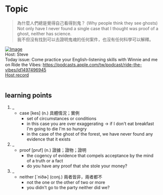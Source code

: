 # Topic

> 為什麼人們總是覺得自己看得到鬼？ (Why people think they see ghosts) <br>
> Not only have I never found a single case that I thought was proof of a ghost, neither has science. <br>
> 我不但沒有找到可以去證明鬼魂的任何案件，也沒有任何科學可以解釋。 <br>

[![Image](https://cdn.voicetube.com/assets/thumbnails/LFMuLqZ1zaU.jpg)](https://www.youtube.com/embed/LFMuLqZ1zaU?rel=0&showinfo=0&cc_load_policy=0&controls=1&autoplay=1&iv_load_policy=3&playsinline=1&wmode=transparent&start=79&end=91&enablejsapi=1&origin=https://tw.voicetube.com&widgetid=1)<br>
Host: Steve
<br>Today issue: Come practice your English-listening skills with Winnie and me on Ride the Vibes: https://podcasts.apple.com/tw/podcast/ride-the-vibes/id1497496945
<br>
[Host record](https://cdn.voicetube.com/tmp/everyday_records/stephen_vt_44701/4377.mp3)
<br><br>
## learning points
1. _
	* case [kes] (n.) 具體情況；實例
		- set of circumstances or conditions
		- in this case you are over exaggerating -> if I don't eat breakfast I'm going to die I'm so hungry
		- in the case of the ghost of the forest, we have never found any evidence that it exists
2. _
	* proof [pruf] (n.) 證據；證物；證明
		- the cogency of evidence that compels acceptance by the mind of a truth or a fact
		- do you have any proof that she stole your money?
3. _
	* neither [ˋniðɚ] (conj.) 兩者皆非，兩者都不
		- not the one or the other of two or more
		- you didn't go to the party neither did we?
